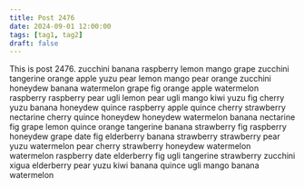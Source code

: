 ```yaml
---
title: Post 2476
date: 2024-09-01 12:00:00
tags: [tag1, tag2]
draft: false
---
```

This is post 2476.
zucchini
banana
raspberry
lemon
mango
grape
zucchini
tangerine
orange
apple
yuzu
pear
lemon
mango
pear
orange
zucchini
honeydew
banana
watermelon
grape
fig
orange
apple
watermelon
raspberry
raspberry
pear
ugli
lemon
pear
ugli
mango
kiwi
yuzu
fig
cherry
yuzu
banana
honeydew
quince
raspberry
apple
quince
cherry
strawberry
nectarine
cherry
quince
honeydew
honeydew
watermelon
banana
nectarine
fig
grape
lemon
quince
orange
tangerine
banana
strawberry
fig
raspberry
honeydew
grape
date
fig
elderberry
banana
strawberry
strawberry
pear
yuzu
watermelon
pear
cherry
strawberry
honeydew
watermelon
watermelon
raspberry
date
elderberry
fig
ugli
tangerine
strawberry
zucchini
xigua
elderberry
pear
yuzu
kiwi
banana
quince
ugli
mango
banana
watermelon
